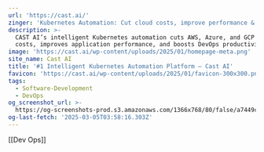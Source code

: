 ```yaml
---
url: 'https://cast.ai/'
zinger: 'Kubernetes Automation: Cut cloud costs, improve performance & enhance security'
description: >-
  CAST AI’s intelligent Kubernetes automation cuts AWS, Azure, and GCP cloud
  costs, improves application performance, and boosts DevOps productivity.
image: 'https://cast.ai/wp-content/uploads/2025/01/homepage-meta.png'
site_name: Cast AI
title: '#1 Intelligent Kubernetes Automation Platform – Cast AI'
favicon: 'https://cast.ai/wp-content/uploads/2025/01/favicon-300x300.png'
tags:
  - Software-Development
  - DevOps
og_screenshot_url: >-
  https://og-screenshots-prod.s3.amazonaws.com/1366x768/80/false/a7449c875f712ddbcea9b3062ec7627f011833f162e752f68c3d59a09a8baac1.jpeg
og-last-fetch: '2025-03-05T03:58:16.303Z'
---
```

[[Dev Ops]]
